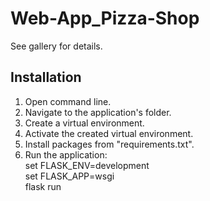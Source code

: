 # Web-App_Pizza-Shop
See gallery for details.

## Installation
1. Open command line.
2. Navigate to the application's folder.
3. Create a virtual environment.
4. Activate the created virtual environment.
5. Install packages from "requirements.txt".
6. Run the application:  
set FLASK_ENV=development  
set FLASK_APP=wsgi  
flask run
